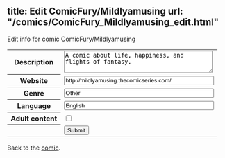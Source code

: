 title: Edit ComicFury/Mildlyamusing
url: "/comics/ComicFury_Mildlyamusing_edit.html"
---
Edit info for comic ComicFury/Mildlyamusing

<form name="comic" action="http://gaepostmail.appspot.com/comic/" method="post">
<table class="comicinfo">
<tr>
<th>Description</th><td><textarea name="description" cols="40" rows="3">A comic about life, happiness, and flights of fantasy.</textarea></td>
</tr>
<tr>
<th>Website</th><td><input type="text" name="url" value="http://mildlyamusing.thecomicseries.com/" size="40"/></td>
</tr>
<tr>
<th>Genre</th><td><input type="text" name="genre" value="Other" size="40"/></td>
</tr>
<tr>
<th>Language</th><td><input type="text" name="language" value="English" size="40"/></td>
</tr>
<tr>
<th>Adult content</th><td><input type="checkbox" name="adult" value="adult" /></td>
</tr>
<tr>
<th></th><td>
<input type="hidden" name="comic" value="ComicFury_Mildlyamusing" />
<input type="submit" name="submit" value="Submit" />
</td>
</tr>
</table>
</form>

Back to the [comic](ComicFury_Mildlyamusing.html).
